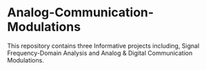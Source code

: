 # Analog-Communication-Modulations

This repository contains three Informative projects including, Signal Frequency-Domain Analysis and Analog & Digital Communication Modulations.
